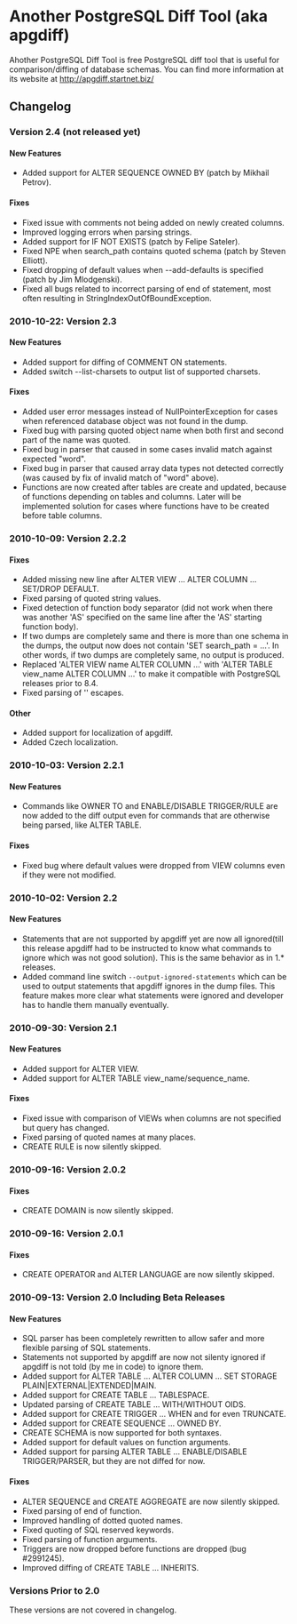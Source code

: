 # Another PostgreSQL Diff Tool (aka apgdiff)

Ahother PostgreSQL Diff Tool is free PostgreSQL diff tool that is useful for
comparison/diffing of database schemas. You can find more information at its
website at http://apgdiff.startnet.biz/

## Changelog

### Version 2.4 (not released yet)

#### New Features
* Added support for ALTER SEQUENCE OWNED BY (patch by Mikhail Petrov).
#### Fixes
* Fixed issue with comments not being added on newly created columns.
* Improved logging errors when parsing strings.
* Added support for IF NOT EXISTS (patch by Felipe Sateler).
* Fixed NPE when search_path contains quoted schema (patch by Steven Elliott).
* Fixed dropping of default values when --add-defaults is specified (patch by
  Jim Mlodgenski).
* Fixed all bugs related to incorrect parsing of end of statement, most often
  resulting in StringIndexOutOfBoundException.

### 2010-10-22: Version 2.3

#### New Features
* Added support for diffing of COMMENT ON statements.
* Added switch --list-charsets to output list of supported charsets.
#### Fixes
* Added user error messages instead of NullPointerException for cases when
  referenced database object was not found in the dump.
* Fixed bug with parsing quoted object name when both first and second part of
  the name was quoted.
* Fixed bug in parser that caused in some cases invalid match against expected
  "word".
* Fixed bug in parser that caused array data types not detected correctly (was
  caused by fix of invalid match of "word" above).
* Functions are now created after tables are create and updated, because of
  functions depending on tables and columns. Later will be implemented solution
  for cases where functions have to be created before table columns.

### 2010-10-09: Version 2.2.2

#### Fixes
* Added missing new line after ALTER VIEW ... ALTER COLUMN ... SET/DROP DEFAULT.
* Fixed parsing of quoted string values.
* Fixed detection of function body separator (did not work when there was
  another 'AS' specified on the same line after the 'AS' starting function
  body).
* If two dumps are completely same and there is more than one schema in the
  dumps, the output now does not contain 'SET search_path = ...'. In other
  words, if two dumps are completely same, no output is produced.
* Replaced 'ALTER VIEW name ALTER COLUMN ...' with 'ALTER TABLE view_name ALTER
  COLUMN ...' to make it compatible with PostgreSQL releases prior to 8.4.
* Fixed parsing of '' escapes.
#### Other
* Added support for localization of apgdiff.
* Added Czech localization.

### 2010-10-03: Version 2.2.1

#### New Features
* Commands like OWNER TO and ENABLE/DISABLE TRIGGER/RULE are now added to the
  diff output even for commands that are otherwise being parsed, like ALTER
  TABLE.
#### Fixes
* Fixed bug where default values were dropped from VIEW columns even if they
  were not modified.

### 2010-10-02: Version 2.2

#### New Features
* Statements that are not supported by apgdiff yet are now all ignored(till this
  release apgdiff had to be instructed to know what commands to ignore which was
  not good solution). This is the same behavior as in 1.* releases.
* Added command line switch <code>--output-ignored-statements</code> which can
  be used to output statements that apgdiff ignores in the dump files. This
  feature makes more clear what statements were ignored and developer has to
  handle them manually eventually.

### 2010-09-30: Version 2.1

#### New Features
* Added support for ALTER VIEW.
* Added support for ALTER TABLE view_name/sequence_name.
#### Fixes
* Fixed issue with comparison of VIEWs when columns are not specified but query
  has changed.
* Fixed parsing of quoted names at many places.
* CREATE RULE is now silently skipped.

### 2010-09-16: Version 2.0.2

#### Fixes
* CREATE DOMAIN is now silently skipped.

### 2010-09-16: Version 2.0.1

#### Fixes
* CREATE OPERATOR and ALTER LANGUAGE are now silently skipped.

### 2010-09-13: Version 2.0 Including Beta Releases

#### New Features
* SQL parser has been completely rewritten to allow safer and more flexible
  parsing of SQL statements.
* Statements not supported by apgdiff are now not silenty ignored if apgdiff is
  not told (by me in code) to ignore them.
* Added support for ALTER TABLE ... ALTER COLUMN ... SET STORAGE
  PLAIN|EXTERNAL|EXTENDED|MAIN.
* Added support for CREATE TABLE ... TABLESPACE.
* Updated parsing of CREATE TABLE ... WITH/WITHOUT OIDS.
* Added support for CREATE TRIGGER ... WHEN and for even TRUNCATE.
* Added support for CREATE SEQUENCE ... OWNED BY.
* CREATE SCHEMA is now supported for both syntaxes.
* Added support for default values on function arguments.
* Added support for parsing ALTER TABLE ... ENABLE/DISABLE TRIGGER/PARSER, but
  they are not diffed for now.
#### Fixes
* ALTER SEQUENCE and CREATE AGGREGATE are now silently skipped.
* Fixed parsing of end of function.
* Improved handling of dotted quoted names.
* Fixed quoting of SQL reserved keywords.
* Fixed parsing of function arguments.
* Triggers are now dropped before functions are dropped (bug #2991245).
* Improved diffing of CREATE TABLE ... INHERITS.

### Versions Prior to 2.0

These versions are not covered in changelog.
